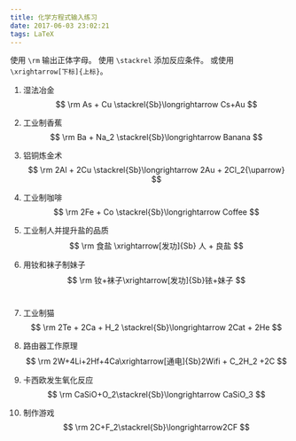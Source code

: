 ```yaml
---
title: 化学方程式输入练习
date: 2017-06-03 23:02:21
tags: LaTeX
---
```


使用 `\rm` 输出正体字母。
使用 `\stackrel` 添加反应条件。
或使用 `\xrightarrow[下标]{上标}`。

1. 湿法冶金
   $$
   \rm As + Cu \stackrel{Sb}\longrightarrow Cs+Au
   $$

2. 工业制香蕉
   $$
   \rm Ba + Na_2 \stackrel{Sb}\longrightarrow Banana
   $$

3. 铝铜炼金术
   $$
   \rm 2Al + 2Cu \stackrel{Sb}\longrightarrow 2Au + 2Cl_2{\uparrow}
   $$

4. 工业制咖啡
   $$
   \rm 2Fe + Co \stackrel{Sb}\longrightarrow Coffee
   $$

5. 工业制人并提升盐的品质
   $$
   \rm 食盐 \xrightarrow[发功]{Sb} 人 + 良盐
   $$

6. 用钕和袜子制妹子
   $$
   \rm 钕+袜子\xrightarrow[发功]{Sb}铱+妹子
   $$
   ​
7. 工业制猫
   $$
   \rm 2Te + 2Ca + H_2 \stackrel{Sb}\longrightarrow 2Cat + 2He
   $$

8. 路由器工作原理
   $$
   \rm 2W+4Li+2Hf+4Ca\xrightarrow[通电]{Sb}2Wifi + C_2H_2 +2C
   $$

9. 卡西欧发生氧化反应
   $$
   \rm CaSiO+O_2\stackrel{Sb}\longrightarrow CaSiO_3
   $$

10. 制作游戏
  $$
  \rm 2C+F_2\stackrel{Sb}\longrightarrow2CF
  $$
  ​